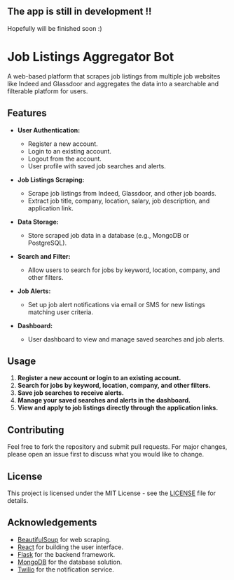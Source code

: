 ## The app is still in development !!
Hopefully will be finished soon :)

# Job Listings Aggregator Bot

A web-based platform that scrapes job listings from multiple job websites like Indeed and Glassdoor and aggregates the data into a searchable and filterable platform for users.

## Features

- **User Authentication:**
  - Register a new account.
  - Login to an existing account.
  - Logout from the account.
  - User profile with saved job searches and alerts.

- **Job Listings Scraping:**
  - Scrape job listings from Indeed, Glassdoor, and other job boards.
  - Extract job title, company, location, salary, job description, and application link.

- **Data Storage:**
  - Store scraped job data in a database (e.g., MongoDB or PostgreSQL).

- **Search and Filter:**
  - Allow users to search for jobs by keyword, location, company, and other filters.

- **Job Alerts:**
  - Set up job alert notifications via email or SMS for new listings matching user criteria.

- **Dashboard:**
  - User dashboard to view and manage saved searches and job alerts.

## Usage

1. **Register a new account or login to an existing account.**
2. **Search for jobs by keyword, location, company, and other filters.**
3. **Save job searches to receive alerts.**
4. **Manage your saved searches and alerts in the dashboard.**
5. **View and apply to job listings directly through the application links.**

## Contributing

Feel free to fork the repository and submit pull requests. For major changes, please open an issue first to discuss what you would like to change.

## License

This project is licensed under the MIT License - see the [LICENSE](LICENSE) file for details.

## Acknowledgements

- [BeautifulSoup](https://www.crummy.com/software/BeautifulSoup/) for web scraping.
- [React](https://reactjs.org/) for building the user interface.
- [Flask](https://flask.palletsprojects.com/) for the backend framework.
- [MongoDB](https://www.mongodb.com/) for the database solution.
- [Twilio](https://www.twilio.com/) for the notification service.